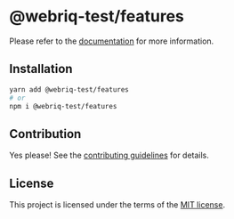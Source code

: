 # @webriq-test/features

Please refer to the [documentation](https://stackshift-ui.webriq.com/docs/components/features) for more information.

## Installation

```sh
yarn add @webriq-test/features
# or
npm i @webriq-test/features
```

## Contribution

Yes please! See the
[contributing guidelines](https://github.com/stackshift-ui/components/master/CONTRIBUTING.md)
for details.

## License

This project is licensed under the terms of the
[MIT license](https://github.com/stackshift-ui/components/master/LICENSE).

